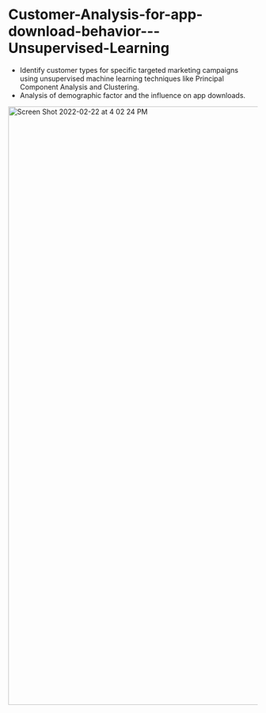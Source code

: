 # Customer-Analysis-for-app-download-behavior---Unsupervised-Learning

- Identify customer types for specific targeted marketing campaigns using unsupervised machine learning techniques like Principal Component Analysis and Clustering. 
- Analysis of demographic factor and the influence on app downloads. 

<img width="1210" alt="Screen Shot 2022-02-22 at 4 02 24 PM" src="https://user-images.githubusercontent.com/94501236/155218912-60d4cced-cdd8-421b-9722-2c42ed7b60b9.png">
